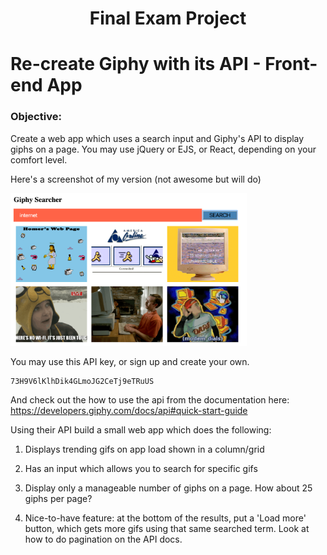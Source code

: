 <center>

# Final Exam Project

</center>

# Re-create Giphy with its API - Front-end App

### Objective: 

Create a web app which uses a search input and Giphy's API to display giphs on a page. You may use jQuery or EJS, or React, depending on your comfort level.

Here's a screenshot of my version (not awesome but will do)

<img src="images/giphy_searcher.png" width="75%">


You may use this API key, or sign up and create your own.

```
73H9V6lKlhDik4GLmoJG2CeTj9eTRuUS
```

And check out the how to use the api from the documentation here: https://developers.giphy.com/docs/api#quick-start-guide

Using their API build a small web app which does the following:

1. Displays trending gifs on app load shown in a column/grid
2. Has an input which allows you to search for specific gifs
3. Display only a manageable number of giphs on a page. How about 25 giphs per page?

3. Nice-to-have feature: at the bottom of the results, put a 'Load more' button, which gets more gifs using that same searched term. Look at how to do pagination on the API docs.
